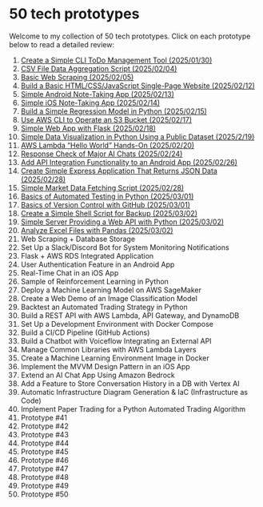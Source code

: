 # 50 tech prototypes

Welcome to my collection of 50 tech prototypes. Click on each prototype below to read a detailed review:


1. [Create a Simple CLI ToDo Management Tool (2025/01/30)](reviews/prototype1.md)
2. [CSV File Data Aggregation Script (2025/02/04)](reviews/prototype2.md)
3. [Basic Web Scraping (2025/02/05)](reviews/prototype3.md)
4. [Build a Basic HTML/CSS/JavaScript Single-Page Website (2025/02/12)](reviews/prototype4.md)
5. [Simple Android Note-Taking App (2025/02/13)](reviews/prototype5.md)
6. [Simple iOS Note-Taking App (2025/02/14)](reviews/prototype6.md)
7. [Build a Simple Regression Model in Python (2025/02/15)](reviews/prototype7.md)
8. [Use AWS CLI to Operate an S3 Bucket (2025/02/17)](reviews/prototype8.md)
9. [Simple Web App with Flask (2025/02/18)](reviews/prototype9.md)
10. [Simple Data Visualization in Python Using a Public Dataset (2025/2/19)](reviews/prototype10.md)
11.	[AWS Lambda “Hello World” Hands-On (2025/02/20)](reviews/prototype11.md)
12.	[Response Check of Major AI Chats (2025/02/24)](reviews/prototype12.md)
13.	[Add API Integration Functionality to an Android App (2025/02/26)](reviews/prototype13.md)
14.	[Create Simple Express Application That Returns JSON Data (2025/02/28)](reviews/prototype14.md)
15.	[Simple Market Data Fetching Script (2025/02/28)](reviews/prototype15.md)
16.	[Basics of Automated Testing in Python (2025/03/01)](reviews/prototype16.md)
17.	[Basics of Version Control with GitHub (2025/03/01)](reviews/prototype17.md)
18.	[Create a Simple Shell Script for Backup (2025/03/02)](reviews/prototype18.md)
19.	[Simple Server Providing a Web API with Python (2025/03/02)](reviews/prototype19.md)
20.	[Analyze Excel Files with Pandas (2025/03/02)](reviews/prototype20.md) 
21. Web Scraping + Database Storage
22. Set Up a Slack/Discord Bot for System Monitoring Notifications
23. Flask + AWS RDS Integrated Application
24. User Authentication Feature in an Android App
25. Real-Time Chat in an iOS App
26. Sample of Reinforcement Learning in Python
27. Deploy a Machine Learning Model on AWS SageMaker
28. Create a Web Demo of an Image Classification Model
29. Backtest an Automated Trading Strategy in Python
30. Build a REST API with AWS Lambda, API Gateway, and DynamoDB
31. Set Up a Development Environment with Docker Compose
32. Build a CI/CD Pipeline (GitHub Actions)
33. Build a Chatbot with Voiceflow Integrating an External API
34. Manage Common Libraries with AWS Lambda Layers
35. Create a Machine Learning Environment Image in Docker
36. Implement the MVVM Design Pattern in an iOS App
37. Extend an AI Chat App Using Amazon Bedrock
38. Add a Feature to Store Conversation History in a DB with Vertex AI
39. Automatic Infrastructure Diagram Generation & IaC (Infrastructure as Code)
40. Implement Paper Trading for a Python Automated Trading Algorithm
41. Prototype #41
42. Prototype #42
43. Prototype #43
44. Prototype #44
45. Prototype #45
46. Prototype #46
47. Prototype #47
48. Prototype #48
49. Prototype #49
50. Prototype #50
